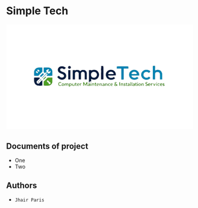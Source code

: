 # Simple Tech

![Image](/docs/imgs/Logo.png)

## Documents of project

- One
- Two

## Authors

- `Jhair Paris`
